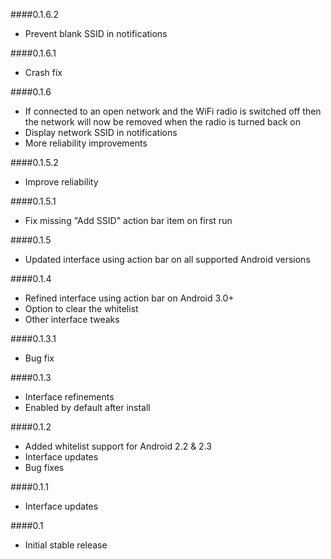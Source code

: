 ####0.1.6.2
- Prevent blank SSID in notifications

####0.1.6.1
- Crash fix

####0.1.6
- If connected to an open network and the WiFi radio is switched off then the network will now be removed when the radio is turned back on
- Display network SSID in notifications
- More reliability improvements

####0.1.5.2
- Improve reliability

####0.1.5.1
- Fix missing "Add SSID" action bar item on first run

####0.1.5
- Updated interface using action bar on all supported Android versions

####0.1.4
- Refined interface using action bar on Android 3.0+
- Option to clear the whitelist
- Other interface tweaks

####0.1.3.1
- Bug fix

####0.1.3
- Interface refinements
- Enabled by default after install

####0.1.2
- Added whitelist support for Android 2.2 & 2.3
- Interface updates
- Bug fixes

####0.1.1
- Interface updates

####0.1
- Initial stable release
